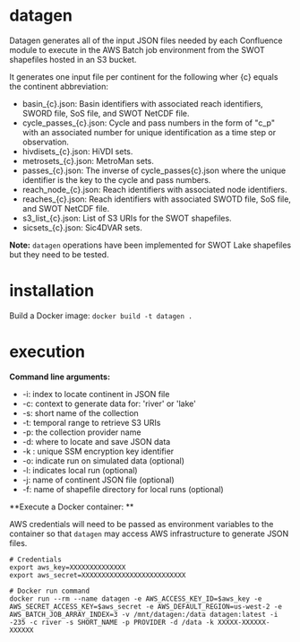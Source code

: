 # datagen

Datagen generates all of the input JSON files needed by each Confluence module to execute in the AWS Batch job environment from the SWOT shapefiles hosted in an S3 bucket.

It generates one input file per continent for the following wher {c} equals the continent abbreviation:
- basin_{c}.json: Basin identifiers with associated reach identifiers, SWORD file, SoS file, and SWOT NetCDF file.
- cycle_passes_{c}.json: Cycle and pass numbers in the form of "c_p" with an associated number for unique identification as a time step or observation.
- hivdisets_{c}.json: HiVDI sets.
- metrosets_{c}.json: MetroMan sets.
- passes_{c}.json: The inverse of cycle_passes{c}.json where the unique identifier is the key to the cycle and pass numbers.
- reach_node_{c}.json: Reach identifiers with associated node identifiers.
- reaches_{c}.json: Reach identifiers with associated SWOTD file, SoS file, and SWOT NetCDF file.
- s3_list_{c}.json: List of S3 URIs for the SWOT shapefiles.
- sicsets_{c}.json: Sic4DVAR sets.

**Note:** `datagen` operations have been implemented for SWOT Lake shapefiles but they need to be tested.

# installation

Build a Docker image: `docker build -t datagen .`

# execution

**Command line arguments:**
- -i: index to locate continent in JSON file
- -c: context to generate data for: 'river' or 'lake'
- -s: short name of the collection
- -t: temporal range to retrieve S3 URIs
- -p: the collection provider name
- -d: where to locate and save JSON data
- -k : unique SSM encryption key identifier
- -o: indicate run on simulated data (optional)
- -l: indicates local run (optional)
- -j: name of continent JSON file (optional)
- -f: name of shapefile directory for local runs (optional)

**Execute a Docker container: **

AWS credentials will need to be passed as environment variables to the container so that `datagen` may access AWS infrastructure to generate JSON files.

```
# Credentials
export aws_key=XXXXXXXXXXXXXX
export aws_secret=XXXXXXXXXXXXXXXXXXXXXXXXXX

# Docker run command
docker run --rm --name datagen -e AWS_ACCESS_KEY_ID=$aws_key -e AWS_SECRET_ACCESS_KEY=$aws_secret -e AWS_DEFAULT_REGION=us-west-2 -e AWS_BATCH_JOB_ARRAY_INDEX=3 -v /mnt/datagen:/data datagen:latest -i -235 -c river -s SHORT_NAME -p PROVIDER -d /data -k XXXXX-XXXXXX-XXXXXX
```